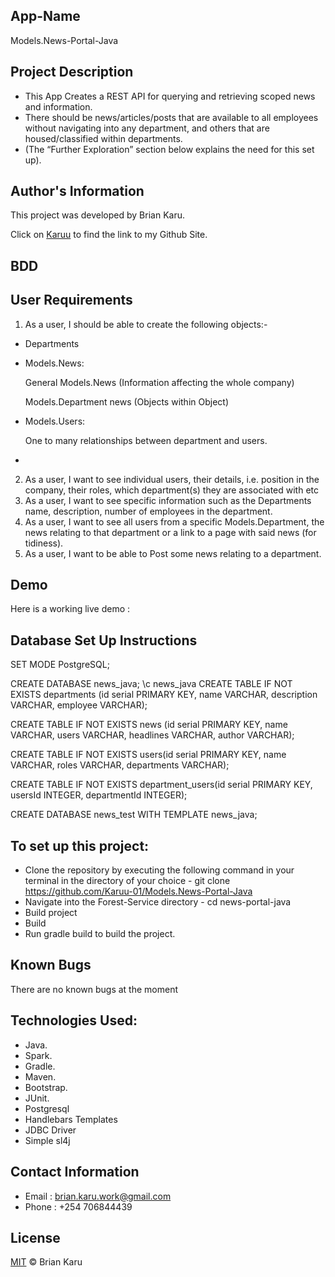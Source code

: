 ## App-Name
Models.News-Portal-Java
## Project Description
- This App Creates a REST API for querying and retrieving scoped news and information. 
- There should be news/articles/posts that are available to all employees without navigating into any department, and others that are housed/classified within departments.
- (The “Further Exploration” section below explains the need for this set up).

## Author's Information
This project was developed by Brian Karu.

Click on [Karuu](https://github.com/Karuu-01) to find the link to my Github Site.

## BDD
## User Requirements
1. As a user, I should be able to create the following objects:-
- Departments

- Models.News:

  General Models.News (Information affecting the whole company)

  Models.Department news (Objects within Object)

- Models.Users:

  One to many relationships between department and users. 
- 
2. As a user, I want to see individual users, their details, i.e. position in the company, their roles, which department(s) they are associated with etc
3. As a user, I want to see specific information such as the Departments name, description, number of employees in the department.
4. As a user, I want to see all users from a specific Models.Department, the news relating to that department or a link to a page with said news (for tidiness).
5. As a user, I want to be able to Post some news relating to a department.

## Demo
Here is a working live demo :

## Database Set Up Instructions
SET MODE PostgreSQL;

CREATE DATABASE news_java;
\c news_java
CREATE TABLE IF NOT EXISTS departments (id serial PRIMARY KEY, name VARCHAR, description VARCHAR, employee VARCHAR);

CREATE TABLE IF NOT EXISTS news (id serial PRIMARY KEY, name VARCHAR, users VARCHAR, headlines VARCHAR, author VARCHAR);

CREATE TABLE IF NOT EXISTS users(id serial PRIMARY KEY, name VARCHAR, roles VARCHAR, departments VARCHAR);

CREATE TABLE IF NOT EXISTS department_users(id serial PRIMARY KEY, usersId INTEGER, departmentId INTEGER);

CREATE DATABASE news_test WITH TEMPLATE news_java;

## To set up this project:

- Clone the repository by executing the following command in your terminal in the directory of your choice - git clone https://github.com/Karuu-01/Models.News-Portal-Java
- Navigate into the Forest-Service directory - cd news-portal-java
- Build project
- Build
- Run gradle build to build the project.

## Known Bugs
There are no known bugs at the moment

## Technologies Used:
- Java.
- Spark.
- Gradle.
- Maven.
- Bootstrap.
- JUnit.
- Postgresql
- Handlebars Templates
- JDBC Driver
- Simple sl4j

## Contact Information
- Email : brian.karu.work@gmail.com
- Phone : +254 706844439


## License
[MIT](License) © Brian Karu
